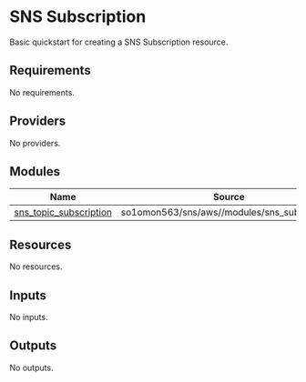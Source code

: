 # SNS Subscription

Basic quickstart for creating a SNS Subscription resource.
<!-- BEGINNING OF PRE-COMMIT-TERRAFORM DOCS HOOK -->
## Requirements

No requirements.

## Providers

No providers.

## Modules

| Name | Source | Version |
|------|--------|---------|
| <a name="module_sns_topic_subscription"></a> [sns\_topic\_subscription](#module\_sns\_topic\_subscription) | so1omon563/sns/aws//modules/sns_subscription | 1.1.0 |

## Resources

No resources.

## Inputs

No inputs.

## Outputs

No outputs.
<!-- END OF PRE-COMMIT-TERRAFORM DOCS HOOK -->

